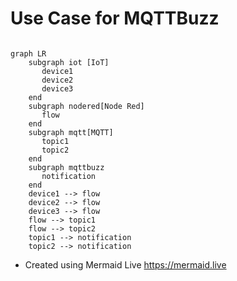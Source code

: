 # Use Case for MQTTBuzz

```mermaid

graph LR
    subgraph iot [IoT]
       device1
       device2
       device3
    end
    subgraph nodered[Node Red]
       flow
    end
    subgraph mqtt[MQTT]
       topic1
       topic2
    end
    subgraph mqttbuzz
       notification
    end
    device1 --> flow
    device2 --> flow
    device3 --> flow
    flow --> topic1
    flow --> topic2
    topic1 --> notification
    topic2 --> notification
```
    

* Created using Mermaid Live https://mermaid.live